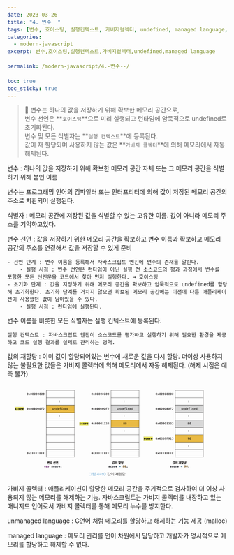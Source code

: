 ```yaml
---
date: 2023-03-26
title: "4. 변수  "
tags: [변수, 호이스팅, 실행컨텍스트, 가비지컬렉터, undefined, managed language, ]
categories:
  - modern-javascript
excerpt: 변수,호이스팅,실행컨텍스트,가비지컬렉터,undefined,managed language

permalink: /modern-javascript/4.-변수--/

toc: true
toc_sticky: true
---
```



> 📌 변수는 하나의 값을 저장하기 위해 확보한 메모리 공간으로,   
> 변수 선언은 **`호이스팅`**으로 미리 실행되고 런타임에 암묵적으로 undefined로 초기화된다.  
> 변수 및 모든 식별자는 **`실행 컨텍스트`**에 등록된다.  
> 값이 재 할당되며 사용하지 않는 값은 **`가비지 콜렉터`**에 의해 메모리에서 자동 해제된다.


변수 : 하나의 값을 저장하기 위해 확보한 메모리 공간 자체 또는 그 메모리 공간을 식별하기 위해 붙인 이름


변수는 프로그래밍 언어의 컴파일러 또는 인터프리터에 의해 값이 저장된 메모리 공간의 주소로 치환되어 실행된다.


식별자 : 메모리 공간에 저장된 값을 식별할 수 있는 고유한 이름. 값이 아니라 메모리 주소를 기억하고있다.


변수 선언 : 값을 저장하기 위한 메모리 공간을 확보하고 변수 이름과 확보하고 메모리 공간의 주소를 연결해서 값을 저장할 수 있게 준비

	- 선언 단계 : 변수 이름을 등록해서 자바스크립트 엔진에 변수의 존재를 알린다.
		- 실행 시점 : 변수 선언은 런타임이 아닌 실행 전 소스코드의 평과 과정에서 변수를 포함한 모든 선언문을 코드에서 찾아 먼저 실행한다. → 호이스팅
	- 초기화 단계 : 값을 지정하기 위해 메모리 공간을 확보하고 암묵적으로 undefined를 할당해 초기화한다. 초기화 단계를 거치지 않으면 확보된 메모리 공간에는 이전에 다른 애플리케이션이 사용했던 값이 남아있을 수 있다.
		- 실행 시점 : 런타임에 실행된다.

변수 이름을 비롯한 모든 식별자는 실행 컨텍스트에 등록된다.


	실행 컨텍스트 : 자바스크립트 엔진이 소스코드를 평가하고 실행하기 위해 필요한 환경을 제공하고 코드 실행 결과를 실제로 관리하는 영역. 


값의 재할당 : 이미 값이 할당되어있는 변수에 새로운 값을 다시 할당. 더이상 사용하지 않는 불필요한 값들은 가비지 콜렉터에 의해 메모리에서 자동 해제된다. (해제 시점은 예측 불가)


![0](/assets/img/2023-03-26-4.-변수--.md/0.png)


가비지 콜렉터 : 애플리케이션이 할당한 메모리 공간을 주기적으로 검사하여 더 이상 사용되지 않는 메모리를 해제하는 기능. 자바스크립트는 가비지 콜렉터를 내장하고 있는 매니지드 언어로서 가비지 콜렉터를 통해 메모리 누수를 방지한다.


unmanaged language : C언어 처럼 메모리를 할당하고 해제하는 기능 제공 (malloc)


managed language : 메모리 관리를 언어 차원에서 담당하고 개발자가 명시적으로 메모리를 할당하고 해제할 수 없다.

